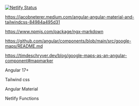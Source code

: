 [![Netlify Status](https://api.netlify.com/api/v1/badges/7da29450-d489-4c59-9c2e-61d0cc5f52f0/deploy-status)](https://app.netlify.com/sites/new-schlosswochen/deploys)

https://jacobneterer.medium.com/angular-angular-material-and-tailwindcss-84984a495d31

https://www.npmjs.com/package/ngx-markdown

https://github.com/angular/components/blob/main/src/google-maps/README.md

https://timdeschryver.dev/blog/google-maps-as-an-angular-component#mapmarker

Angular 17+

Tailwind css

Angular Material

Netlify Functions
